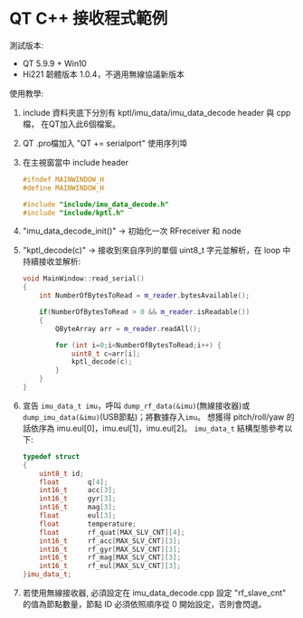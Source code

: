 # QT C++ 接收程式範例

測試版本:
- QT 5.9.9 + Win10
- Hi221 韌體版本 1.0.4，不適用無線協議新版本

使用教學:

1. include 資料夾底下分別有 kptl/imu_data/imu_data_decode header 與 cpp 檔，
    在QT加入此6個檔案。

2. QT .pro檔加入 "QT += serialport" 使用序列埠 

3. 在主視窗當中 include header
	```C++
	#ifndef MAINWINDOW_H
	#define MAINWINDOW_H
    
   #include "include/imu_data_decode.h"
   #include "include/kptl.h"
   ```
   
4.  "imu_data_decode_init()" -> 初始化一次 RFreceiver 和 node
5.  "kptl_decode(c)" -> 接收到來自序列的單個 uint8_t 字元並解析，在 loop 中持續接收並解析:

    ```C++
    void MainWindow::read_serial()
    {
        int NumberOfBytesToRead = m_reader.bytesAvailable();

        if(NumberOfBytesToRead > 0 && m_reader.isReadable())
        {
            QByteArray arr = m_reader.readAll();

            for (int i=0;i<NumberOfBytesToRead;i++) {
                uint8_t c=arr[i];
                kptl_decode(c);
            }
        }
    }
    ```
6. 宣告 `imu_data_t imu`，呼叫 `dump_rf_data(&imu)`(無線接收器)或 `dump_imu_data(&imu)`(USB節點)；將數據存入`imu`。
    想獲得 pitch/roll/yaw 的話依序為 imu.eul[0]，imu.eul[1]，imu.eul[2]。
    `imu_data_t` 結構型態參考以下:

    ```C++
    typedef struct
    {
        uint8_t id;
        float       q[4];
        int16_t     acc[3];
        int16_t     gyr[3];
        int16_t     mag[3];
        float       eul[3];
        float       temperature;
        float       rf_quat[MAX_SLV_CNT][4];
        int16_t     rf_acc[MAX_SLV_CNT][3];
        int16_t     rf_gyr[MAX_SLV_CNT][3];
        int16_t     rf_mag[MAX_SLV_CNT][3];
        int16_t     rf_eul[MAX_SLV_CNT][3];
    }imu_data_t;
    ```

7.  若使用無線接收器, 必須設定在 imu_data_decode.cpp 設定 "rf_slave_cnt" 的值為節點數量，節點 ID 必須依照順序從 0 開始設定，否則會閃退。
